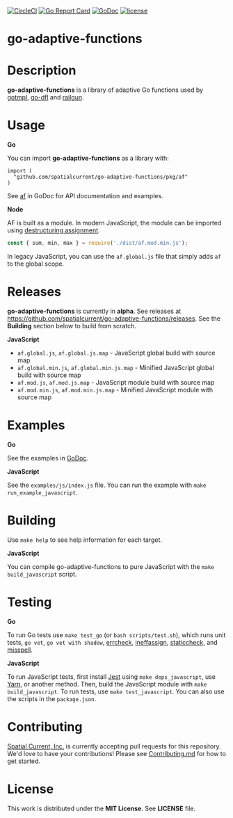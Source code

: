 [![CircleCI](https://circleci.com/gh/spatialcurrent/go-adaptive-functions/tree/master.svg?style=svg)](https://circleci.com/gh/spatialcurrent/go-adaptive-functions/tree/master) [![Go Report Card](https://goreportcard.com/badge/spatialcurrent/go-adaptive-functions)](https://goreportcard.com/report/spatialcurrent/go-adaptive-functions)  [![GoDoc](https://godoc.org/github.com/spatialcurrent/go-adaptive-functions?status.svg)](https://godoc.org/github.com/spatialcurrent/go-adaptive-functions) [![license](http://img.shields.io/badge/license-MIT-red.svg?style=flat)](https://github.com/spatialcurrent/go-adaptive-functions/blob/master/LICENSE.md)

# go-adaptive-functions

# Description

**go-adaptive-functions** is a library of adaptive Go functions used by [gotmpl](https://github.com/spatialcurrent/gotmpl), [go-dfl](https://github.com/spatialcurrent/go-dfl) and [railgun](https://github.com/spatialcurrent/railgun).

# Usage

**Go**

You can import **go-adaptive-functions** as a library with:

```
import (
  "github.com/spatialcurrent/go-adaptive-functions/pkg/af"
)
```

See [af](https://godoc.org/github.com/spatialcurrent/go-adaptive-functions/pkg/af) in GoDoc for API documentation and examples.

**Node**

AF is built as a module.  In modern JavaScript, the module can be imported using [destructuring assignment](https://developer.mozilla.org/en-US/docs/Web/JavaScript/Reference/Operators/Destructuring_assignment).

```javascript
const { sum, min, max } = require('./dist/af.mod.min.js');
```

In legacy JavaScript, you can use the `af.global.js` file that simply adds `af` to the global scope.

# Releases

**go-adaptive-functions** is currently in **alpha**.  See releases at https://github.com/spatialcurrent/go-adaptive-functions/releases.  See the **Building** section below to build from scratch.

**JavaScript**

- `af.global.js`, `af.global.js.map` - JavaScript global build with source map
- `af.global.min.js`, `af.global.min.js.map` - Minified JavaScript global build with source map
- `af.mod.js`, `af.mod.js.map` - JavaScript module build  with source map
- `af.mod.min.js`, `af.mod.min.js.map` - Minified JavaScript module with source map

# Examples

**Go**

See the examples in [GoDoc](https://godoc.org/github.com/spatialcurrent/go-adaptive-functions/pkg/af).

**JavaScript**

See the `examples/js/index.js` file.  You can run the example with `make run_example_javascript`.

# Building

Use `make help` to see help information for each target.

**JavaScript**

You can compile go-adaptive-functions to pure JavaScript with the `make build_javascript` script.

# Testing

**Go**

To run Go tests use `make test_go` (or `bash scripts/test.sh`), which runs unit tests, `go vet`, `go vet with shadow`, [errcheck](https://github.com/kisielk/errcheck), [ineffassign](https://github.com/gordonklaus/ineffassign), [staticcheck](https://staticcheck.io/), and [misspell](https://github.com/client9/misspell).

**JavaScript**

To run JavaScript tests, first install [Jest](https://jestjs.io/) using `make deps_javascript`, use [Yarn](https://yarnpkg.com/en/), or another method.  Then, build the JavaScript module with `make build_javascript`.  To run tests, use `make test_javascript`.  You can also use the scripts in the `package.json`.

# Contributing

[Spatial Current, Inc.](https://spatialcurrent.io) is currently accepting pull requests for this repository.  We'd love to have your contributions!  Please see [Contributing.md](https://github.com/spatialcurrent/go-adaptive-functions/blob/master/CONTRIBUTING.md) for how to get started.

# License

This work is distributed under the **MIT License**.  See **LICENSE** file.
